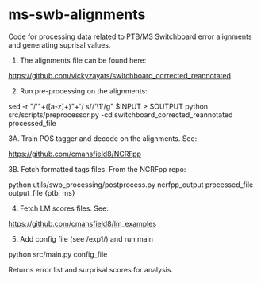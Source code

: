 # ms-swb-alignments
Code for processing data related to PTB/MS Switchboard error alignments and
generating suprisal values.

1. The alignments file can be found here:

https://github.com/vickyzayats/switchboard_corrected_reannotated 

2. Run pre-processing on the alignments:

sed -r "/'\"+([a-z]+)\"+'/ s//'\1'/g" $INPUT > $OUTPUT
python src/scripts/preprocessor.py -cd switchboard_corrected_reannotated processed_file

3A. Train POS tagger and decode on the alignments. See: 

https://github.com/cmansfield8/NCRFpp

3B. Fetch formatted tags files.  From the NCRFpp repo:

python utils/swb_processing/postprocess.py ncrfpp_output processed_file output_file {ptb, ms}

4.  Fetch LM scores files. See:

https://github.com/cmansfield8/lm_examples

5. Add config file (see /exp1/) and run main

python src/main.py config_file

Returns error list and surprisal scores for analysis.
